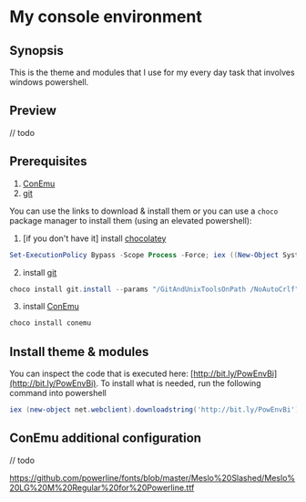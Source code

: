 # My console environment

## Synopsis
This is the theme and modules that I use for my every day task that involves windows powershell.

## Preview

// todo

## Prerequisites
1. [ConEmu](https://conemu.github.io/)
2. [git](https://git-scm.com/downloads)

You can use the links to download & install them or you can use a `choco` package manager to install them (using an elevated powershell):

1. [if you don't have it] install [chocolatey](https://chocolatey.org/install)
```powershell
Set-ExecutionPolicy Bypass -Scope Process -Force; iex ((New-Object System.Net.WebClient).DownloadString('https://chocolatey.org/install.ps1'))
```
2. install [git](https://git-scm.com/downloads)
```powershell
choco install git.install --params "/GitAndUnixToolsOnPath /NoAutoCrlf"
```
3. install [ConEmu](https://conemu.github.io/)
```powershell
choco install conemu
```

## Install theme & modules
You can inspect the code that is executed here: [http://bit.ly/PowEnvBi](http://bit.ly/PowEnvBi). To install what is needed, run the following command into powershell

```powershell
iex (new-object net.webclient).downloadstring('http://bit.ly/PowEnvBi')
```

## ConEmu additional configuration
// todo

https://github.com/powerline/fonts/blob/master/Meslo%20Slashed/Meslo%20LG%20M%20Regular%20for%20Powerline.ttf
